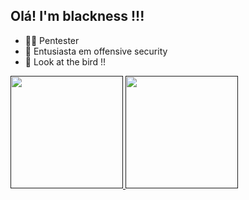 ## Olá! I'm blackness !!!

- 👨‍💻 Pentester
- 🖤 Entusiasta em offensive security
- 👻 Look at the bird !!

<div>
  <a href="">
  <img height="180em" src="https://github-readme-stats.vercel.app/api?username=blackness&show_icons=true&theme=tokyonight">
  <img height="180em" src="https://github-readme-stats.vercel.app/api?username=anuraghazra&show_icons=true&theme=tokyonight">
</div>

